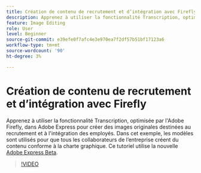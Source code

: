 ```yaml
---
title: Création de contenu de recrutement et d’intégration avec Firefly
description: Apprenez à utiliser la fonctionnalité Transcription, optimisée par l'Adobe Firefly, dans Adobe Express pour créer des images originales destinées au recrutement et à l'intégration des employés
feature: Image Editing
role: User
level: Beginner
source-git-commit: e39efe0f7afc4e3e970ea7f2df57b51bf17123a6
workflow-type: tm+mt
source-wordcount: '90'
ht-degree: 3%

---
```


# Création de contenu de recrutement et d’intégration avec Firefly

Apprenez à utiliser la fonctionnalité Transcription, optimisée par l&#39;Adobe Firefly, dans Adobe Express pour créer des images originales destinées au recrutement et à l&#39;intégration des employés. Dans cet exemple, les modèles sont utilisés pour que tous les collaborateurs de l’entreprise créent du contenu conforme à la charte graphique. Ce tutoriel utilise la nouvelle [Adobe Express Beta](https://www.adobe.com/express/).

>[!VIDEO](https://video.tv.adobe.com/v/3422411?quality=12&learn=on&hidetitle=true)